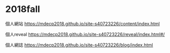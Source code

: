 # 2018fall

個人網站 https://mdecp2018.github.io/site-s40723226/content/index.html

個人reveal https://mdecp2018.github.io/site-s40723226/reveal/index.html#/

個人網誌 https://mdecp2018.github.io/site-s40723226/blog/index.html
